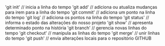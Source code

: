 'git init'  // inicia a linha do tempo
'git add'   // adiciona ou atualiza mudanças para irem para a linha do tempo
'git commit' // adiciona um ponto na linha do tempo 
'git log'    // adiciona os pontos na linha do tempo 
'git status'  // informa o estado das alterações do nosso projeto
'git show'    // apresenta determinado ponto na história 
'git branch'   // gerencia novas linhas do tempo
'git checkout' // manipula as linhas do tempo
'git merge' // unir linhas do tempo
'git push'  // envia alterações locais para o repositório GITHUB